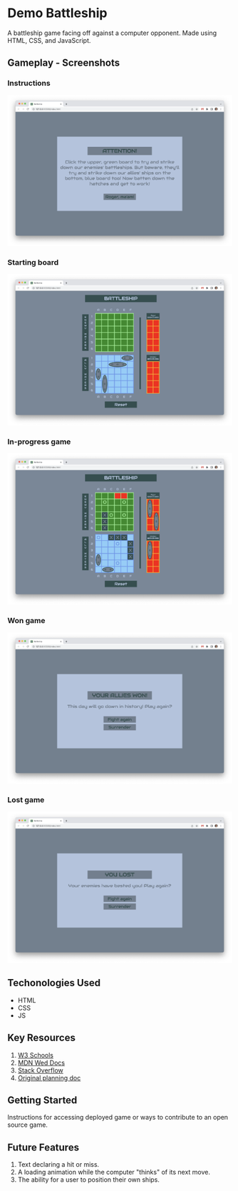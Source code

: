 # Demo Battleship

A battleship game facing off against a computer opponent.  Made using HTML, CSS, and JavaScript.


## Gameplay - Screenshots
### Instructions
![Instructions](/assets/Instruction-Screenshot.png)

### Starting board
![Starting board](/assets/Start-Screenshot.png)

### In-progress game
![In-Progress Game](/assets/In-Progress-Screenshot.png)

### Won game
![Won Game](/assets/Won-Screenshot.png)

### Lost game
![Lost Game](/assets/Lost-Screenshot.png)

## Techonologies Used
- HTML
- CSS
- JS


## Key Resources
1. [W3 Schools](https://www.w3schools.com/)
2. [MDN Wed Docs](https://developer.mozilla.org/en-US/)
3. [Stack Overflow](https://stackoverflow.com/)
4. [Original planning doc](./docs/planning.md)


## Getting Started
Instructions for accessing deployed game or ways to contribute to an open source game.

## Future Features
1. Text declaring a hit or miss.
2. A loading animation while the computer "thinks" of its next move.
3. The ability for a user to position their own ships.

<!-- A README.md file with these sections:

☐ <Your game's title>: A description of your game. Background info of the game is a nice touch.

☐ Screenshot(s): Images of your actual game.

Note: if you edit your README.md on the github website editor, you can copy and paste image files directly to your markdown.

☐ Technologies Used: List of the technologies used, e.g., JavaScript, HTML, CSS...

☐ Getting Started: In this section include the link to your deployed game and any instructions you deem important.

☐ Next Steps: Planned future enhancements (icebox items).

Note: Don't underestimate the value of a well crafted README.md. The README.md introduces your project to prospective employers and forms their first impression of your work!
 -->
